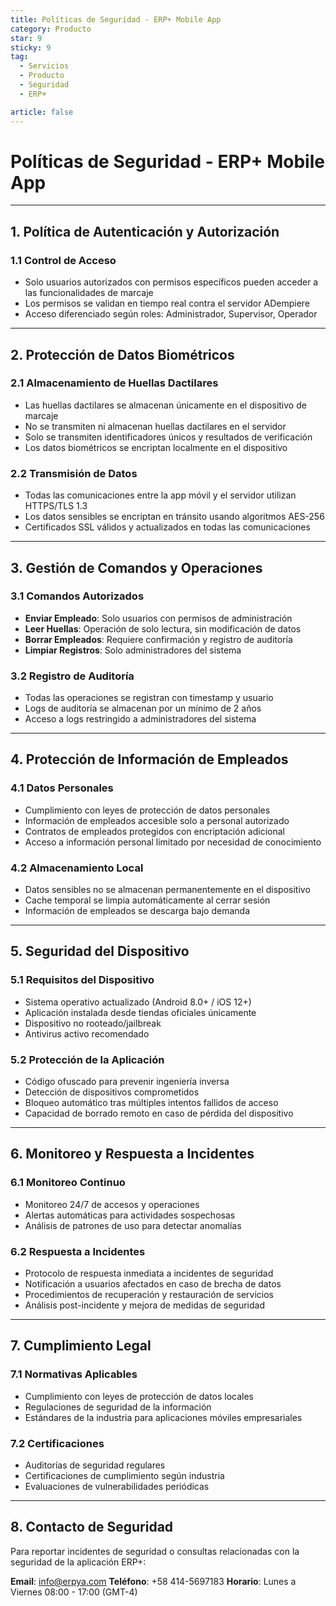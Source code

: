 ```yaml
---
title: Políticas de Seguridad - ERP+ Mobile App
category: Producto
star: 9
sticky: 9
tag:
  - Servicios
  - Producto
  - Seguridad
  - ERP+

article: false
---
```


# Políticas de Seguridad - ERP+ Mobile App

---

## 1. Política de Autenticación y Autorización

### 1.1 Control de Acceso
- Solo usuarios autorizados con permisos específicos pueden acceder a las funcionalidades de marcaje
- Los permisos se validan en tiempo real contra el servidor ADempiere
- Acceso diferenciado según roles: Administrador, Supervisor, Operador

---

## 2. Protección de Datos Biométricos

### 2.1 Almacenamiento de Huellas Dactilares
- Las huellas dactilares se almacenan únicamente en el dispositivo de marcaje
- No se transmiten ni almacenan huellas dactilares en el servidor
- Solo se transmiten identificadores únicos y resultados de verificación
- Los datos biométricos se encriptan localmente en el dispositivo

### 2.2 Transmisión de Datos
- Todas las comunicaciones entre la app móvil y el servidor utilizan HTTPS/TLS 1.3
- Los datos sensibles se encriptan en tránsito usando algoritmos AES-256
- Certificados SSL válidos y actualizados en todas las comunicaciones

---

## 3. Gestión de Comandos y Operaciones

### 3.1 Comandos Autorizados
- **Enviar Empleado**: Solo usuarios con permisos de administración
- **Leer Huellas**: Operación de solo lectura, sin modificación de datos
- **Borrar Empleados**: Requiere confirmación y registro de auditoría
- **Limpiar Registros**: Solo administradores del sistema

### 3.2 Registro de Auditoría
- Todas las operaciones se registran con timestamp y usuario
- Logs de auditoría se almacenan por un mínimo de 2 años
- Acceso a logs restringido a administradores del sistema

---

## 4. Protección de Información de Empleados

### 4.1 Datos Personales
- Cumplimiento con leyes de protección de datos personales
- Información de empleados accesible solo a personal autorizado
- Contratos de empleados protegidos con encriptación adicional
- Acceso a información personal limitado por necesidad de conocimiento

### 4.2 Almacenamiento Local
- Datos sensibles no se almacenan permanentemente en el dispositivo
- Cache temporal se limpia automáticamente al cerrar sesión
- Información de empleados se descarga bajo demanda

---

## 5. Seguridad del Dispositivo

### 5.1 Requisitos del Dispositivo
- Sistema operativo actualizado (Android 8.0+ / iOS 12+)
- Aplicación instalada desde tiendas oficiales únicamente
- Dispositivo no rooteado/jailbreak
- Antivirus activo recomendado

### 5.2 Protección de la Aplicación
- Código ofuscado para prevenir ingeniería inversa
- Detección de dispositivos comprometidos
- Bloqueo automático tras múltiples intentos fallidos de acceso
- Capacidad de borrado remoto en caso de pérdida del dispositivo

---

## 6. Monitoreo y Respuesta a Incidentes

### 6.1 Monitoreo Continuo
- Monitoreo 24/7 de accesos y operaciones
- Alertas automáticas para actividades sospechosas
- Análisis de patrones de uso para detectar anomalías

### 6.2 Respuesta a Incidentes
- Protocolo de respuesta inmediata a incidentes de seguridad
- Notificación a usuarios afectados en caso de brecha de datos
- Procedimientos de recuperación y restauración de servicios
- Análisis post-incidente y mejora de medidas de seguridad

---

## 7. Cumplimiento Legal

### 7.1 Normativas Aplicables
- Cumplimiento con leyes de protección de datos locales
- Regulaciones de seguridad de la información
- Estándares de la industria para aplicaciones móviles empresariales

### 7.2 Certificaciones
- Auditorías de seguridad regulares
- Certificaciones de cumplimiento según industria
- Evaluaciones de vulnerabilidades periódicas

---

## 8. Contacto de Seguridad

Para reportar incidentes de seguridad o consultas relacionadas con la seguridad de la aplicación ERP+:

**Email**: info@erpya.com
**Teléfono**: +58 414-5697183
**Horario**: Lunes a Viernes 08:00 - 17:00 (GMT-4) 
